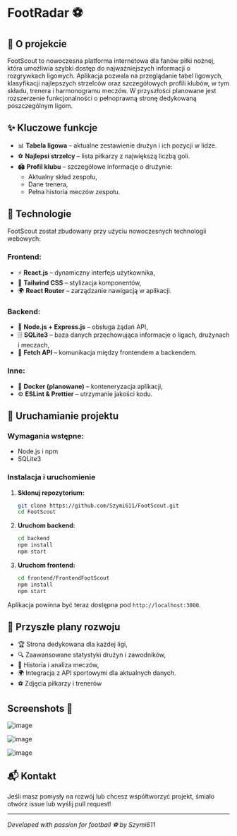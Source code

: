 # FootRadar ⚽

## 📌 O projekcie
FootScout to nowoczesna platforma internetowa dla fanów piłki nożnej, która umożliwia szybki dostęp do najważniejszych informacji o rozgrywkach ligowych. Aplikacja pozwala na przeglądanie tabel ligowych, klasyfikacji najlepszych strzelców oraz szczegółowych profili klubów, w tym składu, trenera i harmonogramu meczów. W przyszłości planowane jest rozszerzenie funkcjonalności o pełnoprawną stronę dedykowaną poszczególnym ligom.

## ✨ Kluczowe funkcje
- 📊 **Tabela ligowa** – aktualne zestawienie drużyn i ich pozycji w lidze.
- ⚽ **Najlepsi strzelcy** – lista piłkarzy z największą liczbą goli.
- 🏟 **Profil klubu** – szczegółowe informacje o drużynie:
  - Aktualny skład zespołu,
  - Dane trenera,
  - Pełna historia meczów zespołu.

## 🔧 Technologie
FootScout został zbudowany przy użyciu nowoczesnych technologii webowych:

### Frontend:
- ⚡ **React.js** – dynamiczny interfejs użytkownika,
- 🎨 **Tailwind CSS** – stylizacja komponentów,
- 🌍 **React Router** – zarządzanie nawigacją w aplikacji.

### Backend:
- 🚀 **Node.js + Express.js** – obsługa żądań API,
- 🗄 **SQLite3** – baza danych przechowująca informacje o ligach, drużynach i meczach,
- 🔗 **Fetch API** – komunikacja między frontendem a backendem.

### Inne:
- 🐳 **Docker (planowane)** – konteneryzacja aplikacji,
- ⚙️ **ESLint & Prettier** – utrzymanie jakości kodu.

## 🚀 Uruchamianie projektu
### Wymagania wstępne:
- Node.js i npm
- SQLite3

### Instalacja i uruchomienie
1. **Sklonuj repozytorium:**
   ```bash
   git clone https://github.com/Szymi611/FootScout.git
   cd FootScout
   ```

2. **Uruchom backend:**
   ```bash
   cd backend
   npm install
   npm start
   ```

3. **Uruchom frontend:**
   ```bash
   cd frontend/FrontendFootScout
   npm install
   npm start
   ```

Aplikacja powinna być teraz dostępna pod `http://localhost:3000`.

## 🎯 Przyszłe plany rozwoju
- 🏆 Strona dedykowana dla każdej ligi,
- 🔍 Zaawansowane statystyki drużyn i zawodników,
- 📅 Historia i analiza meczów,
- 🌍 Integracja z API sportowymi dla aktualnych danych.
- ⚽ Zdjęcia piłkarzy i trenerów

## Screenshots 📸
![image](https://github.com/user-attachments/assets/1661c1af-8e34-4c6d-a68e-02608ea3014e)

![image](https://github.com/user-attachments/assets/c48e3d08-7157-4ac2-86f9-6afb5b58dc2b)

![image](https://github.com/user-attachments/assets/d5aeadd3-5e7e-4842-ac31-f2309371458c)



## 📬 Kontakt
Jeśli masz pomysły na rozwój lub chcesz współtworzyć projekt, śmiało otwórz issue lub wyślij pull request!

---
_Developed with passion for football ⚽ by Szymi611_

